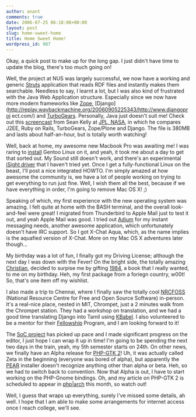 ```yaml
---
author: anant
comments: true
date: 2006-07-25 06:18:08+00:00
layout: post
slug: home-sweet-home
title: Home Sweet Home!
wordpress_id: 987
---
```


Okay, a quick post to make up for the long gap. I just didn't have time to
update the blog, there's too much going on!

Well, the project at NUS was largely successful, we now have a working and
generic [Struts](http://replay.waybackmachine.org/20060905225343/http://struts.apache.org/)
application that reads RDF files and instantly makes them searchable.
Needless to say, I learnt a lot, but I was also kind of frustrated with the
Java Web Application structure. Especially since we now have more modern
frameworks like
[Zope](http://replay.waybackmachine.org/20060905225343/http://www.zope.org/),
[Django](http://replay.waybackmachine.org/20060905225343/http://www.djangoproj
ect.com/) and
[TurboGears](http://replay.waybackmachine.org/20060905225343/http://www.turbogears.org/). Personally, Java just doesn't suit me! Check out this
[screencast](http://replay.waybackmachine.org/20060905225343/http://oodt.jpl.nasa.gov/better-web-app.mov) from Sean Kelly at [JPL, NASA](http://replay.waybackmachine.org/20060905225343/http://www.jpl.nasa.gov/), in which he
compares J2EE, Ruby on Rails, TurboGears, Zope/Plone and
Django. The file is 380MB and lasts about half-an-hour, but is totally worth
watching!

Well, back at home, my awesome new Macbook Pro was awaiting me! I was raring to
[install](http://replay.waybackmachine.org/20060905225343/http://www.mactel-linux.org/)
Gentoo Linux on it, and yeah, it took me about a day to get that
sorted out. My Sound still doesn't work, and there's an experimental
[iSight driver](http://replay.waybackmachine.org/20060905225343/http://blogs.gnome.org/view/rbultje)
that I haven't tried yet. Once I get a fully-functional Linux
on the beast, I'll post a nice integrated HOWTO. I'm simply amazed at how
awesome the community is, we have a lot of people working on trying to get
everything to run just fine. Well, I wish them all the best, because if we
have everything in order, I'm going to remove Mac OS X! ;)

Speaking of which, my first experience with the new operating system was
amazing. I felt quite at home with the BASH terminal, and the overall
look-and-feel were great! I migrated from Thunderbird to Apple Mail just to
test it out, and yeah Apple Mail was good. I tried out
[Adium](http://replay.waybackmachine.org/20060905225343/http://www.adiumx.com/)
for my instant messaging needs, another awesome application, which
unfortunately doesn't have IRC support. So I got X-Chat Aqua, which, as the
name implies is the aquafied version of X-Chat. More on my Mac OS X
adventures later though…

My birthday was a lot of fun, I finally got my Driving License; although the
next day I was down with the Fever! On the bright side, the totally amazing
[Christian](http://replay.waybackmachine.org/20060905225343/http://www.cweiske.de/),
decided to surpise me by gifting [1984](http://replay.waybackmachine.org/20060905225343/http://www.online-literature.com/orwell/1984/), a book that
I really wanted, to me on my birthday. Heh, my first package from a foriegn
country, w00t! So, that's one item off my wishlist.

I also made a trip to Chennai, where I finally saw the totally cool
[NRCFOSS](http://replay.waybackmachine.org/20060905225343/http://www.au-kbc.org/nrcf/index.htm)
(National Resource Centre for Free and Open Source Software) in-person. It's a
real-nice place, nested in MIT, Chrompet, just a 2 minutes walk from the
Chrompet station. They had a workshop on translation, and we had a good time
translating Django into Tamil using
[KBabel](http://replay.waybackmachine.org/20060905225343/http://kbabel.kde.org/).
I also volunteered to be a mentor for their
[Fellowship](http://replay.waybackmachine.org/20060905225343/http://nrcfosshelpline.in/web/full/4/AN/) Program,
and I am looking forward to it!

The [SoC project](http://replay.waybackmachine.org/20060905225343/http://summerofcode.wordpress.com/)
has picked up pace and I made significant progress on the
editor, I just hope I can wrap it up in time! I'm going to be spending the
next two days in the train, yeah, my 5th semester starts on 24th. On other
news, we finally have an Alpha release for [PHP-GTK 2](http://replay.waybackmachine.org/20060905225343/http://gtk.php.net/)!
Uh, it was actually called Zeta in the beginning (everyone was bored of alpha),
but apparently the
[PEAR](http://replay.waybackmachine.org/20060905225343/http://pear.php.net/)
installer doesn't recognize anything other than alpha or beta. Heh, so we
had to switch back to convention. Now that Alpha is out, I have to start
working on the PHP-Gnome bindings. Oh, and my article on PHP-GTK 2 is
scheduled to appear in
[php|arch](http://replay.waybackmachine.org/20060905225343/http://www.phparch.com/)
this month, so watch out!

Well, I guess that wraps up everything, surely I've missed some details, ah
well. I hope that I am able to make some arrangements for internet access
once I reach college, we'll see.
